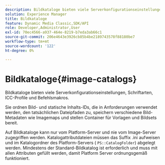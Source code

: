 ```yaml
---
description: Bildkataloge bieten viele Serverkonfigurationseinstellungen, Schriftarten, ICC-Profile und Befehlsmakros.
solution: Experience Manager
title: Bildkataloge
feature: Dynamic Media Classic,SDK/API
role: Developer,Administrator,User
exl-id: 70ec4566-a937-464e-8219-b7eda3ab66c1
source-git-commit: 206e4643e3926cb85b4be2189743578f88180be7
workflow-type: tm+mt
source-wordcount: '122'
ht-degree: 0%

---
```


# Bildkataloge{#image-catalogs}

Bildkataloge bieten viele Serverkonfigurationseinstellungen, Schriftarten, ICC-Profile und Befehlsmakros.

Sie ordnen Bild- und statische Inhalts-IDs, die in Anforderungen verwendet werden, den tatsächlichen Dateipfaden zu, speichern verschiedene Bild-Metadaten wie Imagemaps und stellen Container für Vorlagen und Bildsets bereit.

Auf Bildkataloge kann nur vom Platform-Server und nie vom Image-Server zugegriffen werden. Katalogattributdateien müssen das Suffix .ini aufweisen und im Katalogordner des Platform-Servers ( `PS::CatalogFolder`) abgelegt werden. Mindestens der Standard-Bildkatalog ist erforderlich und muss mit allen Attributen gefüllt werden, damit Platform Server ordnungsgemäß funktioniert.

